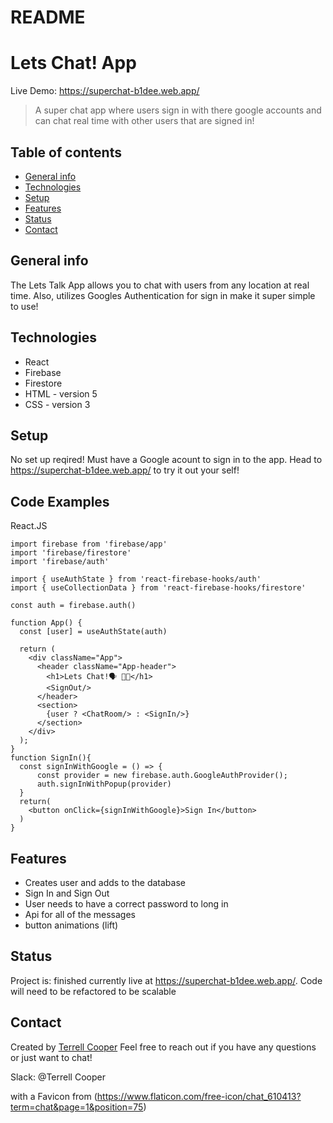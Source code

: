# README

# Lets Chat! App
Live Demo: https://superchat-b1dee.web.app/


> A super chat app where users sign in with there google accounts and can chat real time with other users that are signed in! 

## Table of contents

- [General info](#general-info)
- [Technologies](#technologies)
- [Setup](#setup)
- [Features](#features)
- [Status](#status)
- [Contact](#contact)


## General info

The Lets Talk App allows you to chat with users from any location at real time. Also, 
utilizes Googles Authentication for sign in make it super simple to use! 

## Technologies

- React
- Firebase
- Firestore 
- HTML - version 5
- CSS - version 3 

## Setup

No set up reqired! Must have a Google acount to sign in to the app. Head to 
https://superchat-b1dee.web.app/ to try it out your self! 

## Code Examples

React.JS  

```
import firebase from 'firebase/app'
import 'firebase/firestore'
import 'firebase/auth'

import { useAuthState } from 'react-firebase-hooks/auth'
import { useCollectionData } from 'react-firebase-hooks/firestore'

const auth = firebase.auth()

function App() {
  const [user] = useAuthState(auth)

  return (
    <div className="App">
      <header className="App-header">
        <h1>Lets Chat!🗣 💬🔥</h1>
        <SignOut/>
      </header>
      <section>
        {user ? <ChatRoom/> : <SignIn/>}
      </section>
    </div>
  );
}
function SignIn(){
  const signInWithGoogle = () => {
      const provider = new firebase.auth.GoogleAuthProvider();
      auth.signInWithPopup(provider)
  }
  return(
    <button onClick={signInWithGoogle}>Sign In</button>
  )
}

```

## Features

- Creates user and adds to the database 
- Sign In and Sign Out
- User needs to have a correct password to long in
- Api for all of the messages 
- button animations (lift)


## Status

Project is: finished currently live at https://superchat-b1dee.web.app/. Code will need to be refactored to be scalable

## Contact

Created by [Terrell Cooper](https://www.linkedin.com/in/terrell-cooper-43252aaa/) Feel free to reach out if you have any questions or just want to chat! 

Slack: @Terrell Cooper



with a Favicon from (https://www.flaticon.com/free-icon/chat_610413?term=chat&page=1&position=75)

